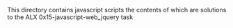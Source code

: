 This directory contains javascript scripts the contents of which are solutions to the ALX 0x15-javascript-web_jquery task
